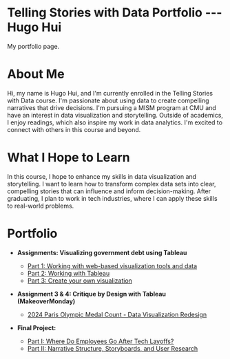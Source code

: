 # Telling Stories with Data Portfolio --- Hugo Hui
My portfolio page.

# About Me
Hi, my name is Hugo Hui, and I'm currently enrolled in the Telling Stories with Data course. I'm passionate about using data to create compelling narratives that drive decisions. I'm pursuing a MISM program at CMU and have an interest in data visualization and storytelling. Outside of academics, I enjoy readings, which also inspire my work in data analytics. I'm excited to connect with others in this course and beyond.

# What I Hope to Learn
In this course, I hope to enhance my skills in data visualization and storytelling. I want to learn how to transform complex data sets into clear, compelling stories that can influence and inform decision-making. After graduating, I plan to work in tech industries, where I can apply these skills to real-world problems.

# Portfolio
- **Assignments: Visualizing government debt using Tableau**
  - [Part 1: Working with web-based visualization tools and data](dataviz1.md)
  - [Part 2: Working with Tableau](dataviz2.md)
  - [Part 3: Create your own visualization](dataviz3.md)
- **Assignment 3 & 4: Critique by Design with Tableau (MakeoverMonday)**
  - [2024 Paris Olympic Medal Count - Data Visualization Redesign](Assignment3&4.md)

- **Final Project:**
  - [Part I: Where Do Employees Go After Tech Layoffs?](finalproject_part1.md)
  - [Part II: Narrative Structure, Storyboards, and User Research](finalproject_part2.md)
